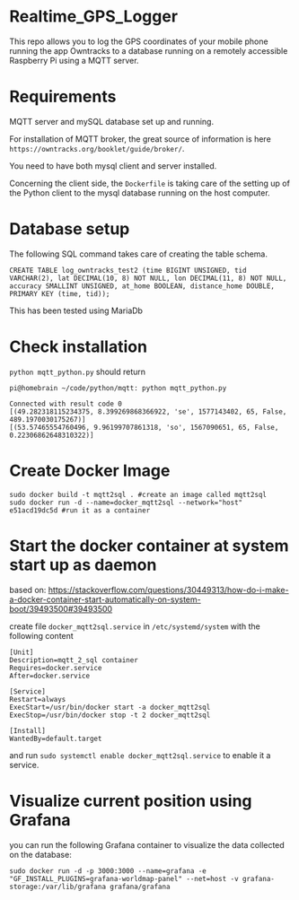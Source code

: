 # Realtime_GPS_Logger
This repo allows you to log the GPS coordinates of your mobile phone running the app Owntracks to a database running on a remotely accessible Raspberry Pi using a MQTT server. 

# Requirements

MQTT server and mySQL database set up and running.

For installation of MQTT broker, the great source of information is here `https://owntracks.org/booklet/guide/broker/`.

You need to have both mysql client and server installed.

Concerning the client side, the `Dockerfile` is taking care of the setting up of the Python client to the mysql database running on the host computer. 

# Database setup

The following SQL command takes care of creating the table schema.

`CREATE TABLE log_owntracks_test2 (time BIGINT UNSIGNED, tid VARCHAR(2), lat DECIMAL(10, 8) NOT NULL, lon DECIMAL(11, 8) NOT NULL, accuracy SMALLINT UNSIGNED, at_home BOOLEAN, distance_home DOUBLE, PRIMARY KEY (time, tid));`

This has been tested using MariaDb


# Check installation
`python mqtt_python.py` should return


```
pi@homebrain ~/code/python/mqtt: python mqtt_python.py        

Connected with result code 0
[(49.282318115234375, 8.399269868366922, 'se', 1577143402, 65, False, 489.1970030175267)]
[(53.57465554760496, 9.96199707861318, 'so', 1567090651, 65, False, 0.22306862648310322)]
```

# Create Docker Image

```
sudo docker build -t mqtt2sql . #create an image called mqtt2sql
sudo docker run -d --name=docker_mqtt2sql --network="host" e51acd19dc5d #run it as a container
```

# Start the docker container at system start up as daemon

based on:
https://stackoverflow.com/questions/30449313/how-do-i-make-a-docker-container-start-automatically-on-system-boot/39493500#39493500

create file `docker_mqtt2sql.service` in `/etc/systemd/system` with the following content 

```
[Unit]
Description=mqtt_2_sql container
Requires=docker.service
After=docker.service

[Service]
Restart=always
ExecStart=/usr/bin/docker start -a docker_mqtt2sql
ExecStop=/usr/bin/docker stop -t 2 docker_mqtt2sql

[Install]
WantedBy=default.target
```

and run `sudo systemctl enable docker_mqtt2sql.service` to enable it a service.

# Visualize current position using Grafana

you can run the following Grafana container to visualize the data collected on the database:

`sudo docker run -d -p 3000:3000 --name=grafana -e "GF_INSTALL_PLUGINS=grafana-worldmap-panel" --net=host -v grafana-storage:/var/lib/grafana grafana/grafana`
